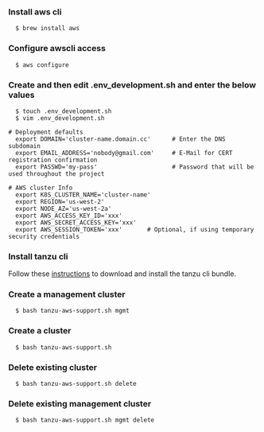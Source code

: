 ### Install aws cli

```console
  $ brew install aws
```

### Configure awscli access
```console
  $ aws configure
```

### Create and then edit .env_development.sh and enter the below values
```console
  $ touch .env_development.sh
  $ vim .env_development.sh

# Deployment defaults
  export DOMAIN='cluster-name.domain.cc'      # Enter the DNS subdomain
  export EMAIL_ADDRESS='nobody@gmail.com'     # E-Mail for CERT registration confirmation
  export PASSWD='my-pass'                     # Password that will be used throughout the project

# AWS cluster Info
  export K8S_CLUSTER_NAME='cluster-name'
  export REGION='us-west-2'
  export NODE_AZ='us-west-2a'
  export AWS_ACCESS_KEY_ID='xxx'
  export AWS_SECRET_ACCESS_KEY='xxx'
  export AWS_SESSION_TOKEN='xxx'       # Optional, if using temporary security credentials
```

### Install tanzu cli

Follow these [instructions](https://docs.vmware.com/en/VMware-Tanzu-Kubernetes-Grid/1.3/vmware-tanzu-kubernetes-grid-13/GUID-install-cli.html) to download and install the tanzu cli bundle.


### Create a management cluster
```console
  $ bash tanzu-aws-support.sh mgmt
```

### Create a cluster
```console
  $ bash tanzu-aws-support.sh
```

### Delete existing cluster
```console
  $ bash tanzu-aws-support.sh delete
```

### Delete existing management cluster
```console
  $ bash tanzu-aws-support.sh mgmt delete
```
